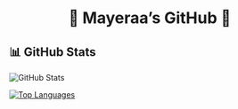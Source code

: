 <div align="center">
<h1> 🌟 Mayeraa’s GitHub 🌟 </h1>
<p></div>

## 📊 GitHub Stats

![GitHub Stats](https://github-readme-stats.vercel.app/api?username=MayeraaSingh&show_icons=true&theme=dark)


<!-- Top Languages Card (Optional but recommended) -->
<a href="https://github.com/anuraghazra/github-readme-stats">
<img src="https://github-readme-stats.vercel.app/api/top-langs/?username=MayeraaSingh&layout=compact&theme=dark&hide_border=true" alt="Top Languages" />
</a>
</div>
